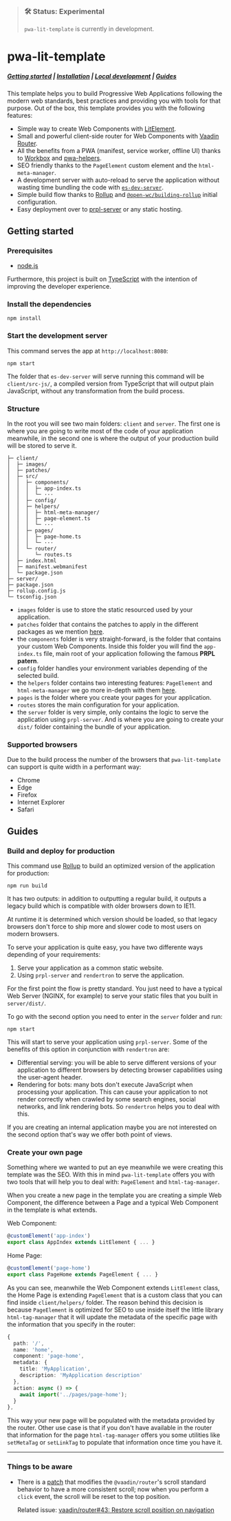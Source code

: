 > ### 🛠 Status: Experimental
>
> `pwa-lit-template` is currently in development.

# pwa-lit-template

##### [Getting started](#getting-started) | [Installation](#install-the-dependencies) | [Local development](#start-the-development-server) | [Guides](#guides)

This template helps you to build Progressive Web Applications following the modern web standards, best practices and providing you with tools for that purpose. Out of the box, this template provides you with the following features:

- Simple way to create Web Components with [LitElement](https://lit-element.polymer-project.org).
- Small and powerful client-side router for Web Components with [Vaadin Router](https://vaadin.com/router).
- All the benefits from a PWA (manifest, service worker, offline UI) thanks to [Workbox](https://developers.google.com/web/tools/workbox) and [pwa-helpers](https://github.com/thepassle/pwa-helpers).
- SEO friendly thanks to the `PageElement` custom element and the `html-meta-manager`.
- A development server with auto-reload to serve the application without wasting time bundling the code with [`es-dev-server`](https://open-wc.org/developing/es-dev-server.html).
- Simple build flow thanks to [Rollup](https://rollupjs.org) and [`@open-wc/building-rollup`](https://open-wc.org/building/building-rollup.html) initial configuration.
- Easy deployment over to [prpl-server](https://github.com/Polymer/prpl-server) or any static hosting.

## Getting started

### Prerequisites

- [node.js](https://nodejs.org)

Furthermore, this project is built on [TypeScript](https://www.typescriptlang.org) with the intention of improving the developer experience.

### Install the dependencies

    npm install

### Start the development server

This command serves the app at `http://localhost:8080`:

    npm start

The folder that `es-dev-server` will serve running this command will be `client/src-js/`, a compiled version from TypeScript that will output plain JavaScript, without any transformation from the build process.

### Structure

In the root you will see two main folders: `client` and `server`. The first one is where you are going to write most of the code of your application meanwhile, in the second one is where the output of your production build will be stored to serve it.

```
├─ client/
│  ├─ images/
│  ├─ patches/
│  ├─ src/
│  │  ├─ components/
│  │  │  ├─ app-index.ts
│  │  │  └─ ···
│  │  ├─ config/
│  │  ├─ helpers/
│  │  │  ├─ html-meta-manager/
│  │  │  ├─ page-element.ts
│  │  │  └─ ···
│  │  ├─ pages/
│  │  │  ├─ page-home.ts
│  │  │  └─ ···
│  │  └─ router/
│  │     └─ routes.ts
│  ├─ index.html
│  ├─ manifest.webmanifest
│  └─ package.json
├─ server/
├─ package.json
├─ rollup.config.js
└─ tsconfig.json
```

- `images` folder is use to store the static resourced used by your application.
- `patches` folder that contains the patches to apply in the different packages as we mention [here](#things-to-be-aware).
- the `components` folder is very straight-forward, is the folder that contains your custom Web Components. Inside this folder you will find the `app-index.ts` file, main root of your application following the famous **PRPL patern**.
- `config` folder handles your environment variables depending of the selected build.
- the `helpers` folder contains two interesting features: `PageElement` and `html-meta-manager` we go more in-depth with them [here](#create-your-own-page).
- `pages` is the folder where you create your pages for your application.
- `routes` stores the main configuration for your application.
- the `server` folder is very simple, only contains the logic to serve the application using `prpl-server`. And is where you are going to create your `dist/` folder containing the bundle of your application.

### Supported browsers

Due to the build process the number of the browsers that `pwa-lit-template` can support is quite width in a performant way:

- Chrome
- Edge
- Firefox
- Internet Explorer
- Safari

## Guides

### Build and deploy for production

This command use [Rollup](https://github.com/rollup/rollup) to build an optimized version of the application for production:

    npm run build

It has two outputs: in addition to outputting a regular build, it outputs a legacy build which is compatible with older browsers down to IE11.

At runtime it is determined which version should be loaded, so that legacy browsers don't force to ship more and slower code to most users on modern browsers.

To serve your application is quite easy, you have two differente ways depending of your requirements:

1. Serve your application as a common static website.
2. Using `prpl-server` and `rendertron` to serve the application.

For the first point the flow is pretty standard. You just need to have a typical Web Server (NGINX, for example) to serve your static files that you built in `server/dist/`.

To go with the second option you need to enter in the `server` folder and run:

    npm start

This will start to serve your application using `prpl-server`. Some of the benefits of this option in conjunction with `rendertron` are:

- Differential serving: you will be able to serve different versions of your application to different browsers by detecting browser capabilities using the user-agent header.
- Rendering for bots: many bots don't execute JavaScript when processing your application. This can cause your application to not render correctly when crawled by some search engines, social networks, and link rendering bots. So `rendertron` helps you to deal with this.

If you are creating an internal application maybe you are not interested on the second option that's way we offer both point of views.

### Create your own page

Something where we wanted to put an eye meanwhile we were creating this template was the SEO. With this in mind `pwa-lit-template` offers you with two tools that will help you to deal with: `PageElement` and `html-tag-manager`.

When you create a new page in the template you are creating a simple Web Component, the difference between a Page and a typical Web Component in the template is what extends.

Web Component:

```typescript
@customElement('app-index')
export class AppIndex extends LitElement { ... }
```

Home Page:

```typescript
@customElement('page-home')
export class PageHome extends PageElement { ... }
```

As you can see, meanwhile the Web Component extends `LitElement` class, the Home Page is extending `PageElement` that is a custom class that you can find inside `client/helpers/` folder. The reason behind this decision is because `PageElement` is optimized for SEO to use inside itself the little library `html-tag-manager` that it will update the metadata of the specific page with the information that you specify in the router:

```typescript
{
  path: '/',
  name: 'home',
  component: 'page-home',
  metadata: {
    title: 'MyApplication',
    description: 'MyApplication description'
  },
  action: async () => {
    await import('../pages/page-home');
  }
},
```

This way your new page will be populated with the metadata provided by the router. Other use case is that if you don't have available in the router that information for the page `html-tag-manager` offers you some utilities like `setMetaTag` or `setLinkTag` to populate that information once time you have it.

---

### Things to be aware

- There is a [patch](client/patches/@vaadin+router+1.7.2.patch) that modifies the `@vaadin/router`'s scroll standard behavior to have a more consistent scroll; now when you perform a `click` event, the scroll will be reset to the top position.

  Related issue: [vaadin/router#43: Restore scroll position on navigation](https://github.com/vaadin/vaadin-router/issues/43)
